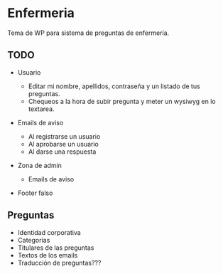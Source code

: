 # Enfermeria
Tema de WP para sistema de preguntas de enfermería.

## TODO

* Usuario
    * Editar mi nombre, apellidos, contraseña y un listado de tus preguntas.
    * Chequeos a la hora de subir pregunta y meter un wysiwyg en lo textarea.
    
* Emails de aviso
    * Al registrarse un usuario
    * Al aprobarse un usuario
    * Al darse una respuesta

* Zona de admin
    * Emails de aviso

* Footer falso

## Preguntas

* Identidad corporativa
* Categorías
* Titulares de las preguntas
* Textos de los emails
* Traducción de preguntas???
